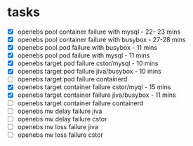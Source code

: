 # tasks

- [x] openebs pool container failure with mysql - 22- 23 mins
- [x] openebs pool container failure with busybox - 27-28 mins
- [x] openebs pool pod failure with busybox - 11 mins
- [x] openebs pool pod failure with mysql - 11 mins
- [x] openebs target pod failure cstor/mysql - 10 mins
- [x] openebs target pod failure jiva/busybox - 10 mins
- [ ] openebs target pod failure containerd
- [x] openebs target container failure cstor/myql - 15 mins
- [x] openebs target container failure jiva/busybox - 11 mins
- [ ] openebs target container failure containerd
- [ ] openebs nw delay failure jiva
- [ ] openebs nw delay failure cstor
- [ ] openebs nw loss failure jiva
- [ ] openebs nw loss failure cstor
